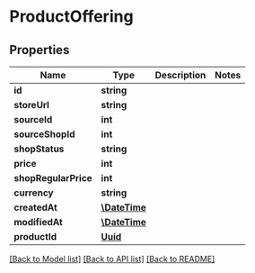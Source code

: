 # ProductOffering

## Properties
Name | Type | Description | Notes
------------ | ------------- | ------------- | -------------
**id** | **string** |  | 
**storeUrl** | **string** |  | 
**sourceId** | **int** |  | 
**sourceShopId** | **int** |  | 
**shopStatus** | **string** |  | 
**price** | **int** |  | 
**shopRegularPrice** | **int** |  | 
**currency** | **string** |  | 
**createdAt** | [**\DateTime**](\DateTime.md) |  | 
**modifiedAt** | [**\DateTime**](\DateTime.md) |  | 
**productId** | [**Uuid**](Uuid.md) |  | 

[[Back to Model list]](../../README.md#documentation-for-models) [[Back to API list]](../../README.md#documentation-for-api-endpoints) [[Back to README]](../../README.md)

